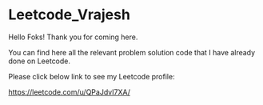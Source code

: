 # Leetcode_Vrajesh
Hello Foks!
Thank you for coming here.

You can find here all the relevant problem solution code that I have already done on Leetcode.

Please click below link to see my Leetcode profile:

https://leetcode.com/u/QPaJdvI7XA/
